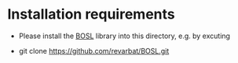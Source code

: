# Installation requirements

- Please install the [BOSL](https://github.com/revarbat/BOSL) library into this directory, e.g. by excuting

+	git clone https://github.com/revarbat/BOSL.git
